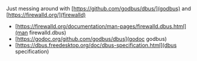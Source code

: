 Just messing around with [https://github.com/godbus/dbus/](godbus) and [https://firewalld.org/](firewalld)

- [https://firewalld.org/documentation/man-pages/firewalld.dbus.html](man firewalld.dbus)
- [https://godoc.org/github.com/godbus/dbus](godoc godbus)
- [https://dbus.freedesktop.org/doc/dbus-specification.html](dbus specification)
